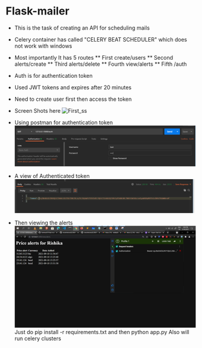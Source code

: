 # Flask-mailer
* This is the task of creating an API for scheduling mails
* Celery container has called "CELERY BEAT SCHEDULER" which does not work with windows
* Most importantly It has 5 routes
** First create/users
** Second alerts/create
** Third alerts/delete
** Fourth view/alerts
** Fifth /auth


* Auth is for authentication token
* Used JWT tokens and expires after 20 minutes
* Need to create user first then access the token
* Screen Shots here
![First_ss](Pic6.jpg 'User creation')
* Using postman for authentication token
![Second](Pic5.png 'Authentication')
* A view of Authenticated token
![Third](Pic4.png 'Authentication')
* Then viewing the alerts
![Fourth](Pic1.png 'Viewing alerts')
Just do pip install -r requirements.txt
and then python app.py
Also  will run celery clusters

